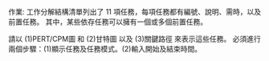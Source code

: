 作業: 工作分解結構清單列出了 11 項任務，每項任務都有編號、說明、需時，以及前置任務。 其中，某些依存任務可以擁有一個或多個前置任務。

請以 (1)PERT/CPM圖 和 (2)甘特圖 以及 (3)關鍵路徑 來表示這些任務。 
  必須進行兩個步驟：(1)顯示任務及任務模式。(2)輸入開始及結束時間。
